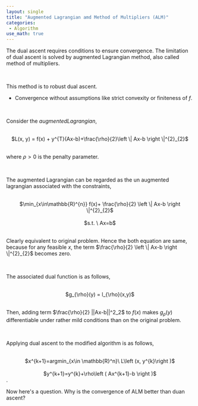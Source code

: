 ```yaml
---
layout: single
title: "Augmented Lagrangian amd Method of Multipliers (ALM)"
categories:
 - Algorithm
use_math: true
---
```

The dual ascent requires conditions to ensure convergence. The limitation of dual ascent is solved by augmented Lagrangian method, also called method of multipliers.

<br/>

This method is to robust dual ascent.
- Convergence without assumptions like strict convexity or finiteness of $f$.

<br/>

Consider the $augmented Lagrangian$,

<br/>

<center>$L(x, y) = f(x) + y^{T}(Ax-b)+\frac{\rho}{2}\left \| Ax-b \right \|^{2}_{2}$</center>

<br/>

where $\rho > 0$ is the penalty parameter.

<br/>

The augmented Lagrangian can be regarded as the un augmented lagrangian associated with the constraints,

<br/>

<center>$\min_{x\in\mathbb{R}^{n}} f(x)+ \frac{\rho}{2} \left \| Ax-b \right \|^{2}_{2}$</center>

<br/>

<center>$s.t. \ Ax=b$</center>

<br/>

Clearly equivalent to original problem. Hence the both equation are same, because for any feasible $x$, the term $\frac{\rho}{2} \left \| Ax-b \right \|^{2}_{2}$ becomes zero.

<br/>

The associated dual function is as follows,

<br/>

<center>$g_{\rho}(y) = l_{\rho}(x,y)$</center>

<br/>

Then, adding term $\frac{\rho}{2} ||Ax-b||^2_2$ to $f\left ( x \right )$ makes $g_{\rho}(y)$ differentiable under rather mild conditions than on the original problem.

<br/>

Applying dual ascent to the modified algorithm is as follows,

<br/>

<center>$x^{k+1}=argmin_{x\in \mathbb{R}^n}\ L\left (x, y^{k}\right )$</center>

<br/>

<center>$y^{k+1}=y^{k}+\rho\left ( Ax^{k+1}-b \right )$</center>.

<br/>

Now here's a question. Why is the convergence of ALM better than duan ascent?

